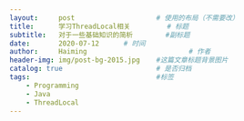 ```yaml
---
layout:     post   				    # 使用的布局（不需要改）
title:      学习ThreadLocal相关  		# 标题 
subtitle:   对于一些基础知识的简析        #副标题
date:       2020-07-12		# 时间
author:     Haiming 						# 作者
header-img: img/post-bg-2015.jpg 	#这篇文章标题背景图片
catalog: true 						# 是否归档
tags:								#标签
    - Programming
    - Java
    - ThreadLocal
---
```


